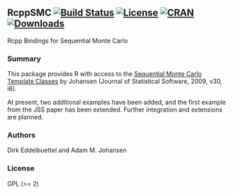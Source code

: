 ## RcppSMC [![Build Status](https://travis-ci.org/eddelbuettel/rcppsmc.svg)](https://travis-ci.org/eddelbuettel/rcppsmc) [![License](http://img.shields.io/badge/license-GPL%20%28%3E=%202%29-brightgreen.svg?style=flat)](http://www.gnu.org/licenses/gpl-2.0.html) [![CRAN](http://www.r-pkg.org/badges/version/RcppSMC)](https://cran.r-project.org/package=RcppSMC) [![Downloads](http://cranlogs.r-pkg.org/badges/RcppSMC?color=brightgreen)](http://www.r-pkg.org/pkg/RcppSMC)

Rcpp Bindings for Sequential Monte Carlo

### Summary

This package provides R with access to the 
[Sequential Monte Carlo Template Classes](https://www.jstatsoft.org/article/view/v030i06/‎) 
by Johansen (Journal of Statistical Software, 2009, v30, i6).

At present, two additional examples have been added, and the first 
example from the JSS paper has been extended. Further integration 
and extensions are planned.

### Authors

Dirk Eddelbuettel and Adam M. Johansen

### License

GPL (>= 2)

